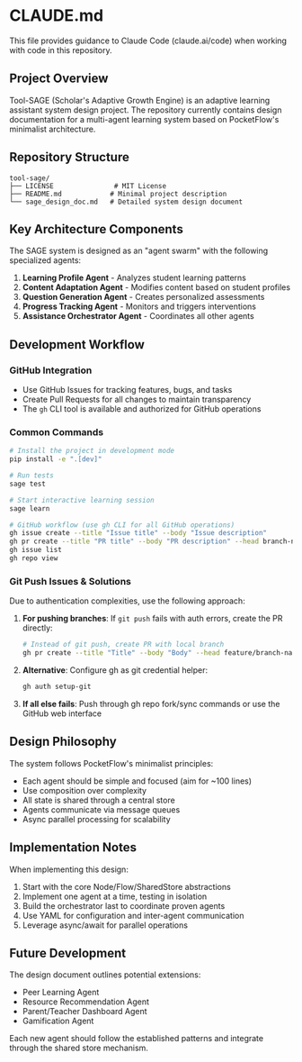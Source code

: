 # CLAUDE.md

This file provides guidance to Claude Code (claude.ai/code) when working with code in this repository.

## Project Overview

Tool-SAGE (Scholar's Adaptive Growth Engine) is an adaptive learning assistant system design project. The repository currently contains design documentation for a multi-agent learning system based on PocketFlow's minimalist architecture.

## Repository Structure

```
tool-sage/
├── LICENSE               # MIT License
├── README.md            # Minimal project description
└── sage_design_doc.md   # Detailed system design document
```

## Key Architecture Components

The SAGE system is designed as an "agent swarm" with the following specialized agents:

1. **Learning Profile Agent** - Analyzes student learning patterns
2. **Content Adaptation Agent** - Modifies content based on student profiles
3. **Question Generation Agent** - Creates personalized assessments
4. **Progress Tracking Agent** - Monitors and triggers interventions
5. **Assistance Orchestrator Agent** - Coordinates all other agents

## Development Workflow

### GitHub Integration
- Use GitHub Issues for tracking features, bugs, and tasks
- Create Pull Requests for all changes to maintain transparency
- The `gh` CLI tool is available and authorized for GitHub operations

### Common Commands

```bash
# Install the project in development mode
pip install -e ".[dev]"

# Run tests
sage test

# Start interactive learning session
sage learn

# GitHub workflow (use gh CLI for all GitHub operations)
gh issue create --title "Issue title" --body "Issue description"
gh pr create --title "PR title" --body "PR description" --head branch-name
gh issue list
gh repo view
```

### Git Push Issues & Solutions

Due to authentication complexities, use the following approach:

1. **For pushing branches**: If `git push` fails with auth errors, create the PR directly:
   ```bash
   # Instead of git push, create PR with local branch
   gh pr create --title "Title" --body "Body" --head feature/branch-name
   ```

2. **Alternative**: Configure gh as git credential helper:
   ```bash
   gh auth setup-git
   ```

3. **If all else fails**: Push through gh repo fork/sync commands or use the GitHub web interface

## Design Philosophy

The system follows PocketFlow's minimalist principles:
- Each agent should be simple and focused (aim for ~100 lines)
- Use composition over complexity
- All state is shared through a central store
- Agents communicate via message queues
- Async parallel processing for scalability

## Implementation Notes

When implementing this design:
1. Start with the core Node/Flow/SharedStore abstractions
2. Implement one agent at a time, testing in isolation
3. Build the orchestrator last to coordinate proven agents
4. Use YAML for configuration and inter-agent communication
5. Leverage async/await for parallel operations

## Future Development

The design document outlines potential extensions:
- Peer Learning Agent
- Resource Recommendation Agent
- Parent/Teacher Dashboard Agent
- Gamification Agent

Each new agent should follow the established patterns and integrate through the shared store mechanism.